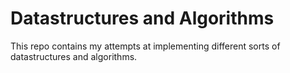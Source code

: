 # Datastructures and Algorithms

This repo contains my attempts at implementing different sorts of datastructures and algorithms.
